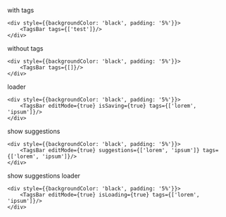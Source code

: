 with tags

```
<div style={{backgroundColor: 'black', padding: '5%'}}>
    <TagsBar tags={['test']}/>
</div>
```

without tags

```
<div style={{backgroundColor: 'black', padding: '5%'}}>
    <TagsBar tags={[]}/>
</div>
```

loader

```
<div style={{backgroundColor: 'black', padding: '5%'}}>
    <TagsBar editMode={true} isSaving={true} tags={['lorem', 'ipsum']}/>
</div>
```

show suggestions

```
<div style={{backgroundColor: 'black', padding: '5%'}}>
    <TagsBar editMode={true} suggestions={['lorem', 'ipsum']} tags={['lorem', 'ipsum']}/>
</div>
```

show suggestions loader

```
<div style={{backgroundColor: 'black', padding: '5%'}}>
    <TagsBar editMode={true} isLoading={true} tags={['lorem', 'ipsum']}/>
</div>
```
